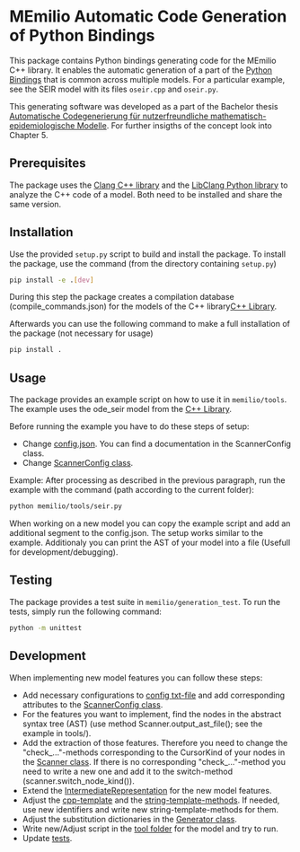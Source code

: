 # MEmilio Automatic Code Generation of Python Bindings

This package contains Python bindings generating code for the MEmilio C++ library. 
It enables the automatic generation of a part of the [Python Bindings](../memilio-simulation/README.md) that is common across multiple models. For a particular example, see the SEIR model with its files `oseir.cpp` and `oseir.py`.

This generating software was developed as a part of the Bachelor thesis [Automatische Codegenerierung für nutzerfreundliche mathematisch-epidemiologische Modelle](https://elib.dlr.de/190367/). For further insigths of the concept look into Chapter 5.

## Prerequisites

The package uses the [Clang C++ library](https://clang.llvm.org/) and the [LibClang Python library](https://libclang.readthedocs.io/en/latest/index.html) to analyze the C++ code of a model. Both need to be installed and share the same version.

## Installation

Use the provided `setup.py` script to build and install the package. To install the package, use the command (from the directory containing `setup.py`)

```bash
pip install -e .[dev]
```

During this step the package creates a compilation database (compile_commands.json) for the models of the C++ library[C++ Library](../../cpp/README.md).

Afterwards you can use the following command to make a full installation of the package (not necessary for usage)

```bash
pip install .
```

## Usage

The package provides an example script on how to use it in `memilio/tools`. The example uses the ode_seir model from the [C++ Library](../../cpp/models/ode_seir/README.md).

Before running the example you have to do these steps of setup:
- Change [config.json](./memilio/tools/config.json). You can find a documentation in the ScannerConfig class.
- Change [ScannerConfig class](./memilio/generation/scanner_config.py).

Example:
After processing as described in the previous paragraph, run the example with the command (path according to the current folder):

```bash
python memilio/tools/seir.py 
```

When working on a new model you can copy the example script and add an additional segment to the config.json. The setup works similar to the example. Additionaly you can print the AST of your model into a file (Usefull for development/debugging).

## Testing

The package provides a test suite in `memilio/generation_test`. To run the tests, simply run the following command:

```bash
python -m unittest
```

## Development

When implementing new model features you can follow these steps:
- Add necessary configurations to [config txt-file](./memilio/tools/config.json.txt) and add corresponding attributes to the [ScannerConfig class](./memilio/generation/scanner_config.py).
- For the features you want to implement, find the nodes in the abstract syntax tree (AST) (use method Scanner.output_ast_file(); see the example in tools/).
- Add the extraction of those features. Therefore you need to change the "check_..."-methods corresponding to the CursorKind of your nodes in the [Scanner class](./memilio/generation/scanner.py). If there is no corresponding "check_..."-method you need to write a new one and add it to the switch-method (scanner.switch_node_kind()).
- Extend the [IntermediateRepresentation](./memilio/generation/intermediate_representation.py) for the new model features.
- Adjust the [cpp-template](./memilio//generation/template/template_ode_cpp.txt) and the [string-template-methods](./memilio/generation/template/template_ode_string.py). If needed, use new identifiers and write new string-template-methods for them.
- Adjust the substitution dictionaries in the [Generator class](./memilio/generation/generator.py).
- Write new/Adjust script in the [tool folder](./memilio/tools/) for the model and try to run.
- Update [tests](./memilio/generation_test/).
